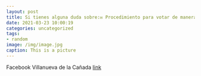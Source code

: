 ```yaml
---
layout: post
title: Si tienes alguna duda sobre:✉ Procedimiento para votar de manera presencial✉ Voto por correo✉ Voto accesibleo cualquier otra...
date: 2021-03-23 10:00:19
categories: uncategorized
tags:
- random
image: /img/image.jpg
caption: This is a picture
---
```

Facebook Villanueva de la Cañada [link](https://www.facebook.com/438978526296872/posts/1495507577310623/)
